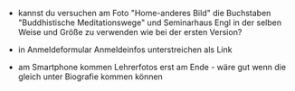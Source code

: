 - kannst du versuchen am Foto "Home-anderes Bild" die Buchstaben "Buddhistische Meditationswege" und Seminarhaus Engl in der selben Weise und Größe zu verwenden wie bei der ersten Version?

- in Anmeldeformular 
Anmeldeinfos unterstreichen als Link

- am Smartphone kommen Lehrerfotos erst am Ende - wäre gut wenn die gleich unter Biografie kommen können
